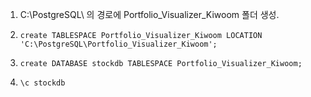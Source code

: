 1. C:\PostgreSQL\ 의 경로에 Portfolio_Visualizer_Kiwoom 폴더 생성.

2. ``create TABLESPACE Portfolio_Visualizer_Kiwoom LOCATION 'C:\PostgreSQL\Portfolio_Visualizer_Kiwoom';``

3. ``create DATABASE stockdb TABLESPACE Portfolio_Visualizer_Kiwoom;``

4. ``\c stockdb``
